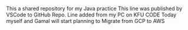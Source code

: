 This a shared repository for my Java practice
This line was published by VSCode to GitHub Repo.
Line added from my PC on KFU CODE
Today myself and Gamal will start planning to Migrate from GCP to AWS
